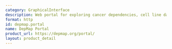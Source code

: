 ```yaml
---
category: GraphicalInterface
description: Web portal for exploring cancer dependencies, cell line data, and biomarkers
format: http
id: depmap.portal
name: DepMap Portal
product_url: https://depmap.org/portal/
layout: product_detail
---
```

